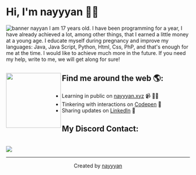 
# Hi, I'm nayyyan 👋🏾

<img src="https://cdn.discordapp.com/attachments/962098120710303784/992406926417727488/header.png" alt="banner nayyan">
I am 17 years old. I have been programming for a year, I have already achieved a lot, among other things, that I earned a little money at a young age. I educate myself during pregnancy and improve my languages: Java, Java Script, Python, Html, Css, PhP, and that's enough for me at the time. I would like to achieve much more in the future. If you need my help, write to me, we will get along for sure!


## Find me around the web 🌎: <a href="https://github.com/sponsors/nayyyan"><img align="left" width="150" height="150" src="https://cdn.discordapp.com/attachments/962098120710303784/992407078687756318/octocat-1656677435971.png"></a>
- Learning in public on <a href="https://nayyyan.xyz">nayyyan.xyz</a> 📹 ✍🏾
- Tinkering with interactions on <a href="https://codepen.io/nayyyan"> Codepen</a> 🏓
- Sharing updates on <a href="https://www.linkedin.com/in/nayyyan/">LinkedIn</a> 💼

## My Discord Contact:
   <div>
    <br>
        <img src="[![Discord Presence](https://lanyard.cnrad.dev/api/817758281807822909)](https://discord.com/users/817758281807822909)">
    </a>
    </p>
</div>


----
<div align="center">Created by <a href="127.0.0" target="_blank">nayyyan</a></div>
